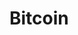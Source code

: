 # Bitcoin

<post-preview image="https://steemitimages.com/DQmRftzRtdBUDikNvdjvvJn5z9KQuYMTKdqutVQJuY5jw9y/how_do_bitcoins_work.jpg" imageAlt= "Bitcoin Blockchain" title="How bitcoin works?" tag="blockchain" url="/blog/HowBitcoinWorks.html" >
</post-preview>
